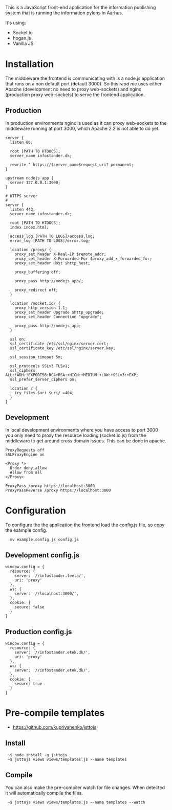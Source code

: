 This is a JavaScript front-end application for the information publishing system that is running the information pylons in Aarhus.

It's using:
 * Socket.io
 * hogan.js
 * Vanilla JS


# Installation
The middleware the frontend is communicating with is a node.js application that runs on a non default port (default 3000). So this _read me_ uses either Apache (development no need to proxy web-sockets) and nginx (production proxy web-sockets) to serve the frontend application.

## Production
In production environments nginx is used as it can proxy web-sockets to the middleware running at port 3000, which Apache 2.2 is not able to do yet.

```
server {
  listen 80;

  root [PATH TO HTDOCS];
  server_name infostander.dk;

  rewrite ^ https://$server_name$request_uri? permanent;
}

upstream nodejs_app {
  server 127.0.0.1:3000;
}

# HTTPS server
#
server {
  listen 443;
  server_name infostander.dk;

  root [PATH TO HTDOCS];
  index index.html;

  access_log [PATH TO LOGS]/access.log;
  error_log [PATH TO LOGS]/error.log;

  location /proxy/ {
    proxy_set_header X-Real-IP $remote_addr;
    proxy_set_header X-Forwarded-For $proxy_add_x_forwarded_for;
    proxy_set_header Host $http_host;

    proxy_buffering off;

    proxy_pass http://nodejs_app/;

    proxy_redirect off;
  }

  location /socket.io/ {
    proxy_http_version 1.1;
    proxy_set_header Upgrade $http_upgrade;
    proxy_set_header Connection "upgrade";

    proxy_pass http://nodejs_app;
  }

  ssl on;
  ssl_certificate /etc/ssl/nginx/server.cert;
  ssl_certificate_key /etc/ssl/nginx/server.key;

  ssl_session_timeout 5m;

  ssl_protocols SSLv3 TLSv1;
  ssl_ciphers ALL:!ADH:!EXPORT56:RC4+RSA:+HIGH:+MEDIUM:+LOW:+SSLv3:+EXP;
  ssl_prefer_server_ciphers on;

  location / {
    try_files $uri $uri/ =404;
  }
}
```

## Development
In local development environments where you have access to port 3000 you only need to proxy the resource loading (socket.io.js) from the middleware to get around cross domain issues. This can be done in apache.

```
ProxyRequests off
SSLProxyEngine on

<Proxy *>
  Order deny,allow
  Allow from all
</Proxy>

ProxyPass /proxy https://localhost:3000
ProxyPassReverse /proxy https://localhost:3000
```

# Configuration
To configure the the application the frontend load the config.js file, so copy the example config.
```
  mv example.config.js config.js
```

## Development config.js
```
window.config = {
  resource: {
    server: '//infostander.leela/',
    uri: 'proxy'
  },
  ws: {
    server: '//localhost:3000/',
  },
  cookie: {
    secure: false
  }
}
```

## Production config.js
```
window.config = {
  resource: {
    server: '//infostander.etek.dk/',
    uri: 'proxy'
  },
  ws: {
    server: '//infostander.etek.dk/',
  },
  cookie: {
    secure: true
  }
}
```

# Pre-compile templates

* https://github.com/kupriyanenko/jsttojs

## Install
```
 ~$ node install -g jsttojs
 ~$ jsttojs views views/templates.js --name templates
```

## Compile
You can also make the pre-compiler watch for file changes. When detected it will automatically compile the files.
```
 ~$ jsttojs views views/templates.js --name templates --watch
```
